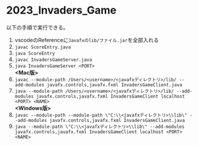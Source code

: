 # 2023_Invaders_Game

以下の手順で実行できる。
1. vscodeのReferenceに`Javafxのlib/ファイル.jar`を全部入れる
2. `javac ScoreEntry.java`
3. `java ScoreEntry`
4. `javac InvadersGameServer.java`
5. `java InvadersGameServer <PORT>`\
**<Mac版>**
6. `javac --module-path /Users/<username>/<javafxディレクトリ>/lib/ --add-modules javafx.controls,javafx.fxml InvadersGameClient.java`
7. `java --module-path /Users/<username>/<javafxディレクトリ>/lib/ --add-modules javafx.controls,javafx.fxml InvadersGameClient localhost <PORT> <NAME>`\
**<Windows版>**
6. `javac --module-path --module-path \"C:\\<javafxディレクトリ>\\lib\" --add-modules javafx.controls,javafx.fxml InvadersGameClient.java`
7. `java --module-path \"C:\\<javafxディレクトリ>\\lib\" --add-modules javafx.controls,javafx.fxml InvadersGameClient localhost <PORT> <NAME>`
